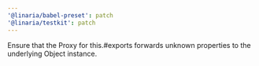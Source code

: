 ```yaml
---
'@linaria/babel-preset': patch
'@linaria/testkit': patch
---
```


Ensure that the Proxy for this.#exports forwards unknown properties to the underlying Object instance.
